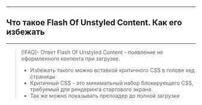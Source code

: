 ----
## Что такое Flash Of Unstyled Content. Как его избежать
----
> [!FAQ]- Ответ
> Flash Of Unstyled Content - появление не оформленного контента при загрузке. 
> - Избежать такого можно вставкой критичного CSS в голове хед страницы 
> - Критичный CSS - это минимальный набор блокирующего CSS, требуемый для рендеринга стартового экрана. 
> - Так же можно показывать прелоадер до полной загрузки